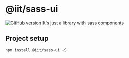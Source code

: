 # @iit/sass-ui
[![GitHub version](https://badge.fury.io/gh/boennemann%2Fbadges.svg)](http://badge.fury.io/gh/boennemann%2Fbadges)
It's just a library with sass components

## Project setup
```
npm install @iit/sass-ui -S
```
